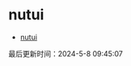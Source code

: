 <!--
 * @Description:
 * @Author: prui
 * @Date: 2024-05-08 09:40:39
 * @LastEditTime: 2024-05-08 09:42:00
 * @LastEditors: prui
 * 不忘初心,不负梦想
-->

# nutui

- [nutui](https://nutui.jd.com/)

最后更新时间：2024-5-8 09:45:07